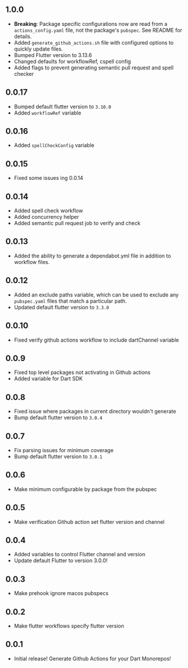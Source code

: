 ## 1.0.0

- **Breaking**: Package specific configurations now are read from a `actions_config.yaml` file, not the package's `pubspec`. See README for details.
- Added `generate_github_actions.sh` file with configured options to quickly update files.
- Bumped Flutter version to 3.13.6
- Changed defaults for workflowRef, cspell config
- Added flags to prevent generating semantic pull request and spell checker

## 0.0.17

- Bumped default flutter version to `3.10.0`
- Added `workflowRef` variable

## 0.0.16

- Added `spellCheckConfig` variable

## 0.0.15

- Fixed some issues ing 0.0.14

## 0.0.14

- Added spell check workflow
- Added concurrency helper
- Added semantic pull request job to verify and check

## 0.0.13

- Added the ability to generate a dependabot.yml file in addition to workflow files.

## 0.0.12

- Added an exclude paths variable, which can be used to exclude any `pubspec.yaml` files that match a particular path.
- Updated default flutter version to `3.3.0`

## 0.0.10

- Fixed verify github actions workflow to include dartChannel variable

## 0.0.9

- Fixed top level packages not activating in Github actions
- Added variable for Dart SDK

## 0.0.8

- Fixed issue where packages in current directory wouldn't generate
- Bump default flutter version to `3.0.4`

## 0.0.7

- Fix parsing issues for minimum coverage
- Bump default flutter version to `3.0.1`

## 0.0.6

- Make minimum configurable by package from the pubspec

## 0.0.5

- Make verification Github action set flutter version and channel

## 0.0.4

- Added variables to control Flutter channel and version
- Update default Flutter to version 3.0.0!

## 0.0.3

- Make prehook ignore macos pubspecs

## 0.0.2

- Make flutter workflows specify flutter version

## 0.0.1

- Initial release! Generate Github Actions for your Dart Monorepos!
